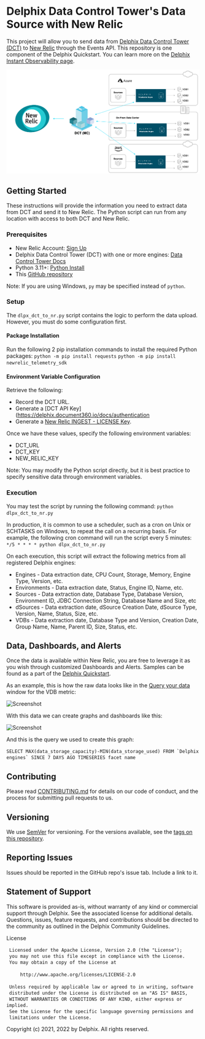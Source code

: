 # Delphix Data Control Tower's Data Source with New Relic

This project will allow you to send data from [Delphix Data Control Tower (DCT)](https://delphix.document360.io/dct/docs) to [New Relic](https://newrelic.com/) through the Events API. This repository is one component of the Delphix Quickstart. You can learn more on the [Delphix Instant Observability page](https://newrelic.com/instant-observability/delphix).

![Screenshot](images/image2.png)


## Getting Started

These instructions will provide the information you need to extract data from DCT and send it to New Relic. The Python script can run from any location with access to both DCT and New Relic.


### Prerequisites

* New Relic Account: [Sign Up](https://newrelic.com/signup)
* Delphix Data Control Tower (DCT) with one or more engines: [Data Control Tower Docs](https://delphix.document360.io/dct/docs)
* Python 3.11+: [Python Install](https://www.python.org/downloads)
* This [GitHub repository](https://github.com/delphix/dct-newrelic-integration)

Note: If you are using Windows, `py` may be specified instead of `python`.


### Setup
The ```dlpx_dct_to_nr.py``` script contains the logic to perform the data upload. However, you must do some configuration first. 

#### Package Installation
Run the following 2 pip installation commands to install the required Python packages:
```python -m pip install requests```
```python -m pip install newrelic_telemetry_sdk```

#### Environment Variable Configuration
Retrieve the following:
* Record the DCT URL.
* Generate a [DCT API Key](https://delphix.document360.io/docs/authentication
* Generate a [New Relic INGEST - LICENSE Key](https://docs.newrelic.com/docs/apis/intro-apis/new-relic-api-keys/#ingest-license-key).

Once we have these values, specify the following environment variables:
* DCT_URL
* DCT_KEY
* NEW_RELIC_KEY

Note: You may modify the Python script directly, but it is best practice to specify sensitive data through environment variables.


### Execution

You may test the script by running the following command:
```python dlpx_dct_to_nr.py```

In production, it is common to use a scheduler, such as a cron on Unix or SCHTASKS on Windows, to repeat the call on a recurring basis. For example, the following cron command will run the script every 5 minutes:
```*/5 * * * * python dlpx_dct_to_nr.py```

On each execution, this script will extract the following metrics from all registered Delphix engines:

* Engines - Data extraction date, CPU Count, Storage, Memory, Engine Type, Version, etc.
* Environments - Data extraction date, Status, Engine ID, Name, etc.
* Sources - Data extraction date, Database Type, Database Version, Environment ID, JDBC Connection String, Database Name and Size, etc
* dSources - Data extraction date, dSource Creation Date, dSource Type, Version, Name, Status, Size, etc.
* VDBs - Data extraction date, Database Type and Version, Creation Date, Group Name, Name, Parent ID, Size, Status, etc.


## Data, Dashboards, and Alerts

Once the data is available within New Relic, you are free to leverage it as you wish through customized Dashboards and Alerts. Samples can be found as a part of the [Delphix Quickstart](https://newrelic.com/instant-observability/delphix). 

As an example, this is how the raw data looks like in the [Query your data](https://docs.newrelic.com/docs/query-your-data/explore-query-data/get-started/introduction-querying-new-relic-data/#browse-data) window for the VDB metric:

![Screenshot](images/image1.png)

With this data we can create graphs and dashboards like this:

![Screenshot](images/image3.png)

And this is the query we used to create this graph:

```
SELECT MAX(data_storage_capacity)-MIN(data_storage_used) FROM `Delphix engines` SINCE 7 DAYS AGO TIMESERIES facet name
```


## Contributing

Please read [CONTRIBUTING.md](https://github.com/delphix/.github/blob/master/CONTRIBUTING.md) for details on our code of conduct, and the process for submitting pull requests to us.


## Versioning

We use [SemVer](http://semver.org/) for versioning. For the versions available, see the [tags on this repository](https://github.com/your/project/tags).


## Reporting Issues

Issues should be reported in the GitHub repo's issue tab. Include a link to it.


## Statement of Support

This software is provided as-is, without warranty of any kind or commercial support through Delphix. See the associated license for additional details. Questions, issues, feature requests, and contributions should be directed to the community as outlined in the Delphix Community Guidelines.

License
```
 Licensed under the Apache License, Version 2.0 (the "License");
 you may not use this file except in compliance with the License.
 You may obtain a copy of the License at

     http://www.apache.org/licenses/LICENSE-2.0

 Unless required by applicable law or agreed to in writing, software
 distributed under the License is distributed on an "AS IS" BASIS,
 WITHOUT WARRANTIES OR CONDITIONS OF ANY KIND, either express or implied.
 See the License for the specific language governing permissions and
 limitations under the License.
 ```
Copyright (c) 2021, 2022 by Delphix. All rights reserved.
